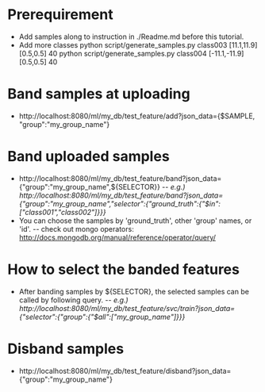 # Prerequirement
- Add samples along to instruction in ./Readme.md before this tutorial.
- Add more classes
    python script/generate_samples.py class003 [11.1,11.9] [0.5,0.5] 40
    python script/generate_samples.py class004 [-11.1,-11.9] [0.5,0.5] 40

# Band samples at uploading
- http://localhost:8080/ml/my_db/test_feature/add?json_data={$SAMPLE, "group":"my_group_name"}

# Band uploaded samples
- http://localhost:8080/ml/my_db/test_feature/band?json_data={"group":"my_group_name",${SELECTOR}}
-- _e.g.) http://localhost:8080/ml/my_db/test_feature/band?json_data={"group":"my_group_name","selector":{"ground_truth":{"$in":["class001","class002"]}}}_
- You can choose the samples by 'ground_truth', other 'group' names, or 'id'. 
-- check out mongo operators: http://docs.mongodb.org/manual/reference/operator/query/

# How to select the banded features
- After banding samples by ${SELECTOR}, the selected samples can be called by following query.
-- _e.g.) http://localhost:8080/ml/my_db/test_feature/svc/train?json_data={"selector":{"group":{"$all":["my_group_name"]}}}_


# Disband samples
- http://localhost:8080/ml/my_db/test_feature/disband?json_data={"group":"my_group_name"}
